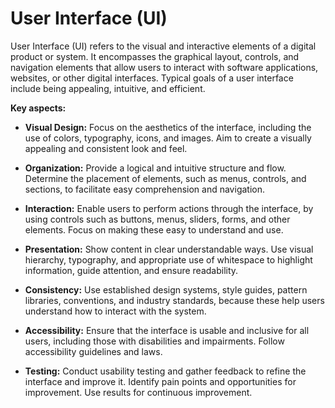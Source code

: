 # User Interface (UI)

User Interface (UI) refers to the visual and interactive elements of a digital product or system. It encompasses the graphical layout, controls, and navigation elements that allow users to interact with software applications, websites, or other digital interfaces. Typical goals of a user interface include being appealing, intuitive, and efficient.

**Key aspects:**

* **Visual Design:** Focus on the aesthetics of the interface, including the use of colors, typography, icons, and images. Aim to create a visually appealing and consistent look and feel.

* **Organization:** Provide a logical and intuitive structure and flow. Determine the placement of elements, such as menus, controls, and sections, to facilitate easy comprehension and navigation.

* **Interaction:** Enable users to perform actions through the interface, by using controls such as buttons, menus, sliders, forms, and other elements. Focus on making these easy to understand and use.

* **Presentation:** Show content in clear understandable ways. Use visual hierarchy, typography, and appropriate use of whitespace to highlight information, guide attention, and ensure readability.

* **Consistency:** Use established design systems, style guides, pattern libraries, conventions, and industry standards, because these help users understand how to interact with the system.

* **Accessibility:** Ensure that the interface is usable and inclusive for all users, including those with disabilities and impairments. Follow accessibility guidelines and laws.

* **Testing:** Conduct usability testing and gather feedback to refine the interface and improve it. Identify pain points and opportunities for improvement. Use results for continuous improvement.
